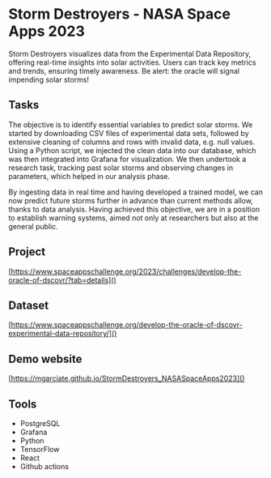 # Storm Destroyers - NASA Space Apps 2023
Storm Destroyers visualizes data from the Experimental Data Repository, offering real-time insights into solar activities. Users can track key metrics and trends, ensuring timely awareness. Be alert: the oracle will signal impending solar storms!

## Tasks
The objective is to identify essential variables to predict solar storms. We started by downloading CSV files of experimental data sets, followed by extensive cleaning of columns and rows with invalid data, e.g. null values. Using a Python script, we injected the clean data into our database, which was then integrated into Grafana for visualization. We then undertook a research task, tracking past solar storms and observing changes in parameters, which helped in our analysis phase.

By ingesting data in real time and having developed a trained model, we can now predict future storms further in advance than current methods allow, thanks to data analysis. Having achieved this objective, we are in a position to establish warning systems, aimed not only at researchers but also at the general public.

## Project
[https://www.spaceappschallenge.org/2023/challenges/develop-the-oracle-of-dscovr/?tab=details]()

## Dataset
[https://www.spaceappschallenge.org/develop-the-oracle-of-dscovr-experimental-data-repository/]()

## Demo website
[https://mgarciate.github.io/StormDestroyers_NASASpaceApps2023]()

## Tools
- PostgreSQL
- Grafana
- Python
- TensorFlow
- React
- Github actions
